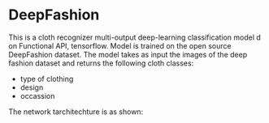 # DeepFashion
This is a cloth recognizer multi-output deep-learning classification model d on Functional API, tensorflow. Model is trained on the open source DeepFashion dataset. The model takes as input the images of the deep fashion dataset and returns the following cloth classes:
- type of clothing 
- design
- occassion

The network tarchitechture is as shown:

